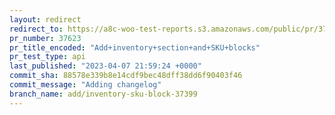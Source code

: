 ```yaml
---
layout: redirect
redirect_to: https://a8c-woo-test-reports.s3.amazonaws.com/public/pr/37623/api/index.html
pr_number: 37623
pr_title_encoded: "Add+inventory+section+and+SKU+blocks"
pr_test_type: api
last_published: "2023-04-07 21:59:24 +0000"
commit_sha: 88578e339b8e14cdf9bec48dff38dd6f90403f46
commit_message: "Adding changelog"
branch_name: add/inventory-sku-block-37399
---
```

